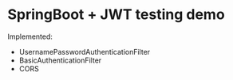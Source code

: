# SpringBoot + JWT testing demo

Implemented:
- UsernamePasswordAuthenticationFilter
- BasicAuthenticationFilter
- CORS




